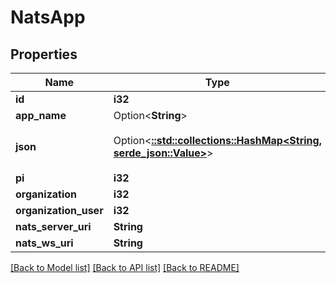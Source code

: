 # NatsApp

## Properties

Name | Type | Description | Notes
------------ | ------------- | ------------- | -------------
**id** | **i32** |  | [readonly]
**app_name** | Option<**String**> |  | [optional]
**json** | Option<[**::std::collections::HashMap<String, serde_json::Value>**](serde_json::Value.md)> | Output of `nsc describe account` | [optional]
**pi** | **i32** |  | 
**organization** | **i32** |  | 
**organization_user** | **i32** |  | 
**nats_server_uri** | **String** |  | [readonly]
**nats_ws_uri** | **String** |  | [readonly]

[[Back to Model list]](../README.md#documentation-for-models) [[Back to API list]](../README.md#documentation-for-api-endpoints) [[Back to README]](../README.md)


